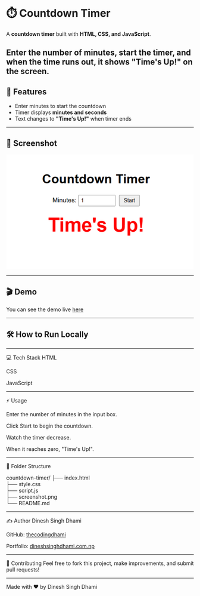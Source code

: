 # ⏱️ Countdown Timer

A **countdown timer** built with **HTML, CSS, and JavaScript**.  

Enter the number of minutes, start the timer, and when the time runs out, it shows **"Time's Up!"** on the screen.
---

## 🚀 Features

- Enter minutes to start the countdown  
- Timer displays **minutes and seconds**  
- Text changes to **"Time's Up!"** when timer ends   

---

## 📸 Screenshot

![Countdown Timer Screenshot](Screenshot20251014100608.png)  

---

## 🎬 Demo

You can see the demo live [here](https://dineshsinghdhami.com.np/countdown-timer)

---

## 🛠️ How to Run Locally

---

💻 Tech Stack
HTML 

CSS

JavaScript 

---

⚡ Usage

Enter the number of minutes in the input box.

Click Start to begin the countdown.

Watch the timer decrease.

When it reaches zero, "Time's Up!".

---

📂 Folder Structure

countdown-timer/
├── index.html       
├── style.css        
├── script.js        
├── screenshot.png   
└── README.md       

---

✍️ Author
Dinesh Singh Dhami

GitHub:  [thecodingdhami](https://github.com/thecodingdhami)

Portfolio: [dineshsinghdhami.com.np](http://dineshsinghdhami.com.np/)

---

🌟 Contributing
Feel free to fork this project, make improvements, and submit pull requests!

---

Made with ❤️ by Dinesh Singh Dhami
